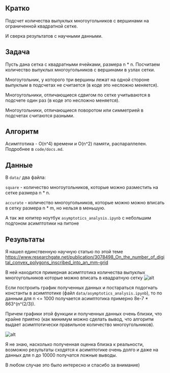 ## Кратко
Подсчет количества выпуклых многоугольников с вершинами на ограниченной квадратной сетке. 

И сверка результатов с научными данными.

## Задача
Пусть дана сетка с квадратными ячейками, размера n * n.
Посчитаем количество выпуклых многоугольников с вершинами в узлах сетки.

Многоугольник, у которого три вершины лежат на одной стороне выпуклым в подсчетах не считается (в коде это несложно меняется).

Многоугольники, отличающиеся сдвигом по сетке учитываются в подсчете один раз (в коде это несложно меняется).

Многоугольники, отличающиеся поворотом или симметрией в подсчетах считаются разными.

## Алгоритм
Асимптотика - O(n^4) времени и O(n^2) памяти, распараллелен. 
Подробнее в `code/docs.md`.

## Данные
В `data/` два файла:

`square` - количество многоугольников, которые можно разместить на сетке размера n * n.

`accurate` - количество многоугольников, которые можно можно вписать в сетку размера n * m, но нельзя в меньшую.

А так же юпитер ноутбук `asymptotics_analysis.ipynb` с небольшим подгоном асимптотики на питоне

## Результаты
Я нашел единственную научную статью по этой теме 
https://www.researchgate.net/publication/3078498_On_the_number_of_digital_convex_polygons_inscribed_into_an_mm-grid

В ней находится примерная асимптотика количества выпуклых многоугольников которые можно вписать в квадратную сетку
![alt](https://github.com/mstoulov/convex_polygons/raw/master/img/science_results.png)

Если построить график полученных данных и постараться подогнать константы в асимптотике 
(файл `data/asymptotics_analysis.ipynb`), то
по данным для n <= 1000 получается асимптотика примерно 8e-7 * 863^(n^(2/3)). 

Причем графики этой функции и полученных данных очень близки, что крайне приятно 
(как минимум можно сделать вывод, что алгоритм выдает асимптотически правильное количество многоугольников).

![alt](https://github.com/mstoulov/convex_polygons/raw/master/img/my_results.png)

Я не знаю, насколько полученная оценка близка к реальности, возможно результаты сходятся к асимптотике очень долго 
и даже на данных для n до 10000 получатся ложные выводы.

В любом случае это было интересно и спасибо за внимание)